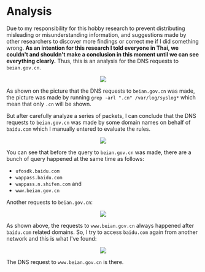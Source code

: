 # Analysis

Due to my responsibility for this hobby research to prevent distributing misleading or misunderstanding information, and suggestions made by other researchers to discover more findings or correct me if I did something wrong. **As an intention for this research I told everyone in Thai, we couldn't and shouldn't make a conclusion in this moment until we can see everything clearly.** Thus, this is an analysis for the DNS requests to `beian.gov.cn`.

<p align="center"><img src ="img/dnsmasq.jpg" /></p>

As shown on the picture that the DNS requests to `beian.gov.cn` was made, the picture was made by running `grep -arl ".cn" /var/log/syslog*` which mean that only `.cn` will be shown. 

But after carefully analyze a series of packets, I can conclude that the DNS requests to `beian.gov.cn` was made by some domain names on behalf of `baidu.com` which I manually entered to evaluate the rules.

<p align="center"><img src ="img/syslog_1.png" /></p>

You can see that before the query to `beian.gov.cn` was made, there are a bunch of query happened at the same time as follows:

- `ufosdk.baidu.com`
- `wappass.baidu.com`
- `wappass.n.shifen.com` and
- `www.beian.gov.cn`

Another requests to `beian.gov.cn`:

<p align="center"><img src ="img/syslog_2.png" /></p>

As shown above, the requests to `www.beian.gov.cn` always happened after `baidu.com` related domains. So, I try to access `baidu.com` again from another network and this is what I've found:

<p align="center"><img src ="img/wireshark.png" /></p>

The DNS request to `www.beian.gov.cn` is there.
